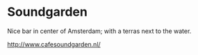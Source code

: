 # Soundgarden

Nice bar in center of Amsterdam; with a terras next to the water.

http://www.cafesoundgarden.nl/
